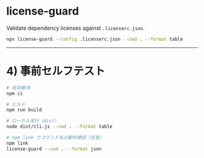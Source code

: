 # license-guard

Validate dependency licenses against `.licenserc.json`.

```bash
npx license-guard --config .licenserc.json --cwd . --format table
```

---

# 4) 事前セルフテスト

```bash
# 依存解決
npm ci

# ビルド
npm run build

# ローカル実行（dist）
node dist/cli.js --cwd . --format table

# npm link でコマンド名の動作確認（任意）
npm link
license-guard --cwd . --format json
```

